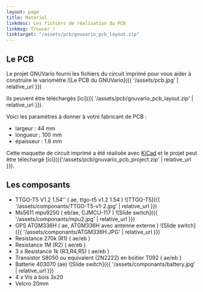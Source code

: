 ```yaml
---
layout: page
title: Materiel
linkdesc: Les fichiers de réalisation du PCB
linkmsg: Trouver !
linktarget: "/assets/pcb/gnuvario_pcb_layout.zip"
---
```


Le PCB
-----------------------------------------

Le projet GNUVario fourni les fichiers du circuit imprimé pour vous aider à construire le variomètre.![Le PCB du GNUVario]({{ '/assets/pcb.jpg' | relative_url }})

Ils peuvent être téléchargés [ici]({{ '/assets/pcb/gnuvario_pcb_layout.zip' | relative_url }}).

Voici les paramètres à donner à votre fabricant de PCB :
* largeur  : 44 mm
* longueur : 100 mm 
* épaisseur : 1.6 mm

Cette maquette de circuit imprimé a été réalisée avec [KiCad](http://kicad-pcb.org/) et le projet peut être téléchargé [ici]({{'/assets/pcb/gnuvario_pcb_project.zip' | relative_url }}).

Les composants
-----------------------------------------

* TTGO-T5 V1.2 1.54'' ( ae, ttgo-t5 v1.2 1.54 ) 
![TTGO-T5]({{ '/assets/componants/TTGO-T5-v1-2.jpg' | relative_url }})
* Ms5611 mpu9250 ( eb/ae, CJMCU-117 )
![Slide switch]({{ '/assets/componants/mpu2.jpg' | relative_url }})
* GPS ATGM336H  ( ae, ATGM336H avec antenne externe )
![Slide switch]({{ '/assets/componants/ATGM336H.JPG' | relative_url }})
* Resistance 270k (R1) ( ae/eb )
* Resistance 1M (R2) ( ae/eb )
* 3 x Resistance 1k (R3,R4,R5) ( ae/eb )
* Transistor S8050 ou equivalent (2N2222) en boitier T092 ( ae/eb )
* Batterie 403070 (ae)
![Slide switch]({{ '/assets/componants/battery.jpg' | relative_url }})
* 4 x Vis à bois 3x20
* Velcro 20mm

